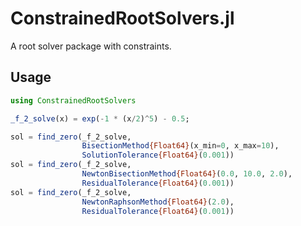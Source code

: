 # ConstrainedRootSolvers.jl
A root solver package with constraints.

## Usage
```julia
using ConstrainedRootSolvers

_f_2_solve(x) = exp(-1 * (x/2)^5) - 0.5;

sol = find_zero(_f_2_solve,
                BisectionMethod{Float64}(x_min=0, x_max=10),
                SolutionTolerance{Float64}(0.001))
sol = find_zero(_f_2_solve,
                NewtonBisectionMethod{Float64}(0.0, 10.0, 2.0),
                ResidualTolerance{Float64}(0.001))
sol = find_zero(_f_2_solve,
                NewtonRaphsonMethod{Float64}(2.0),
                ResidualTolerance{Float64}(0.001))
```
